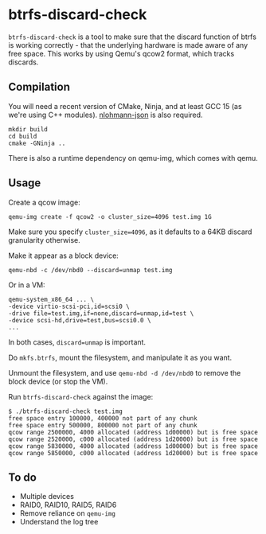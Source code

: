 btrfs-discard-check
===================

`btrfs-discard-check` is a tool to make sure that the discard function of btrfs
is working correctly - that the underlying hardware is made aware of any free
space. This works by using Qemu's qcow2 format, which tracks discards.

Compilation
-----------

You will need a recent version of CMake, Ninja, and at least GCC 15 (as we're
using C++ modules). [nlohmann-json](https://github.com/nlohmann/json) is also
required.

```
mkdir build
cd build
cmake -GNinja ..
```

There is also a runtime dependency on qemu-img, which comes with qemu.

Usage
-----

Create a qcow image:

`qemu-img create -f qcow2 -o cluster_size=4096 test.img 1G`

Make sure you specify `cluster_size=4096`, as it defaults to a 64KB discard
granularity otherwise.

Make it appear as a block device:

`qemu-nbd -c /dev/nbd0 --discard=unmap test.img`

Or in a VM:

```
qemu-system_x86_64 ... \
-device virtio-scsi-pci,id=scsi0 \
-drive file=test.img,if=none,discard=unmap,id=test \
-device scsi-hd,drive=test,bus=scsi0.0 \
...

```

In both cases, `discard=unmap` is important.

Do `mkfs.btrfs`, mount the filesystem, and manipulate it as you want.

Unmount the filesystem, and use `qemu-nbd -d /dev/nbd0` to remove the block
device (or stop the VM).

Run `btrfs-discard-check` against the image:

```
$ ./btrfs-discard-check test.img
free space entry 100000, 400000 not part of any chunk
free space entry 500000, 800000 not part of any chunk
qcow range 2500000, 4000 allocated (address 1d00000) but is free space
qcow range 2520000, c000 allocated (address 1d20000) but is free space
qcow range 5830000, 4000 allocated (address 1d00000) but is free space
qcow range 5850000, c000 allocated (address 1d20000) but is free space
```

To do
-----

* Multiple devices
* RAID0, RAID10, RAID5, RAID6
* Remove reliance on `qemu-img`
* Understand the log tree

